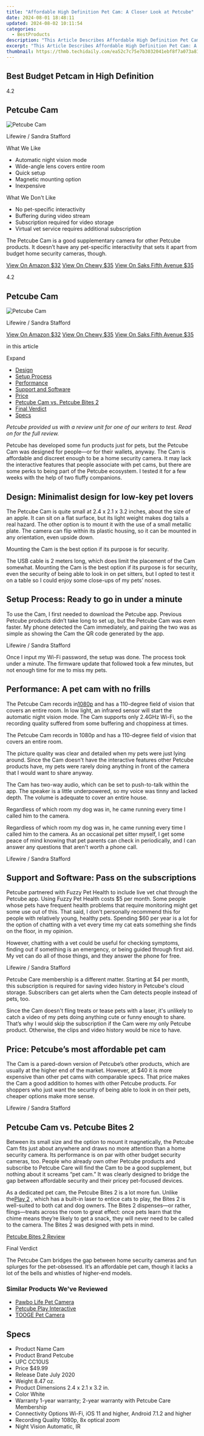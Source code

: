 ```yaml
---
title: "Affordable High Definition Pet Cam: A Closer Look at Petcube"
date: 2024-08-01 18:48:11
updated: 2024-08-02 10:11:54
categories:
  - BestProducts
description: "This Article Describes Affordable High Definition Pet Cam: A Closer Look at Petcube"
excerpt: "This Article Describes Affordable High Definition Pet Cam: A Closer Look at Petcube"
thumbnail: https://thmb.techidaily.com/ea52c7c75e7b3032041ebf8f7a073a81be868964630fead8d644714b724c8d98.jpg
---
```


## Best Budget Petcam in High Definition

4.2

## Petcube Cam

![Petcube Cam](https://www.lifewire.com/thmb/bEZp3VYhmhBt9T-oWvUyIO4l65E=/1000x1000/filters:no_upscale():max_bytes(150000):strip_icc():format(webp)/Petcube_Cam_HeroSquare-d19c7c4609bb4281a28eec3c6ad5ac75.jpg)

Lifewire / Sandra Stafford

 What We Like

* Automatic night vision mode
* Wide-angle lens covers entire room
* Quick setup
* Magnetic mounting option
* Inexpensive

 What We Don't Like

* No pet-specific interactivity
* Buffering during video stream
* Subscription required for video storage
* Virtual vet service requires additional subscription

 The Petcube Cam is a good supplementary camera for other Petcube products. It doesn’t have any pet-specific interactivity that sets it apart from budget home security cameras, though.

[View On Amazon $32](https://www.amazon.com/dp/B088C4NHRS?tag=lifewire-onsite-prod-20&ascsubtag=5118059%7Cn20f43db0a85c4ef4bffcf704b17f3f2504%7CB088C4NHRS) [View On Chewy $35](https://www.chewy.com/petcube-cam-hd-monitoring-vet-chat/dp/287737) [View On Saks Fifth Avenue $35](https://shop-links.co/link/?exclusive=1&publisher_slug=itechdaily19598&url=https%3A%2F%2Fwww.saksfifthavenue.com%2Fproduct%2FPetcube-Petcube-Cam-0400018469431.html%3Fdwvar%255F0400018469431%255Fsize%3DNo%2BSize%26dwvar%255F0400018469431%255Fcolor%3DWHITE%26slpfid%3D3)

4.2

## Petcube Cam

![Petcube Cam](https://www.lifewire.com/thmb/2iyNH2Fl8DVCuQTqyCPuvk0JVB4=/450x450/filters:no_upscale():max_bytes(150000):strip_icc():format(webp)/Petcube_Cam_HeroSquare-d19c7c4609bb4281a28eec3c6ad5ac75.jpg)

Lifewire / Sandra Stafford

[View On Amazon $32](https://www.amazon.com/dp/B088C4NHRS?tag=lifewire-onsite-prod-20&ascsubtag=5118059%7Cn20f43db0a85c4ef4bffcf704b17f3f2504%7CB088C4NHRS) [View On Chewy $35](https://www.chewy.com/petcube-cam-hd-monitoring-vet-chat/dp/287737) [View On Saks Fifth Avenue $35](https://shop-links.co/link/?exclusive=1&publisher_slug=itechdaily19598&url=https%3A%2F%2Fwww.saksfifthavenue.com%2Fproduct%2FPetcube-Petcube-Cam-0400018469431.html%3Fdwvar%255F0400018469431%255Fsize%3DNo%2BSize%26dwvar%255F0400018469431%255Fcolor%3DWHITE%26slpfid%3D3)

 in this article

 Expand

* [Design](https://boody-eco-wear.pxf.io/qyo4oo)
* [Setup Process](https://dreoaffiliateprogram.pxf.io/k0ezjl)
* [Performance](https://review-au.sjv.io/wqnrq3)
* [Support and Software](https://bellelily.pxf.io/m5azgm)
* [Price](https://twopages.pxf.io/21em1d)
* [Petcube Cam vs. Petcube Bites 2](https://lenovo-in.zlvv.net/kj14kn)
* [Final Verdict](https://bluettide.pxf.io/ekmjb2)
* [Specs](https://turtlebeacheu.sjv.io/1r0r59)

 _Petcube provided us with a review unit for one of our writers to test. Read on for the full review._

 Petcube has developed some fun products just for pets, but the Petcube Cam was designed for people—or for their wallets, anyway. The Cam is affordable and discreet enough to be a home security camera. It may lack the interactive features that people associate with pet cams, but there are some perks to being part of the Petcube ecosystem. I tested it for a few weeks with the help of two fluffy companions.

## Design: Minimalist design for low-key pet lovers

 The Petcube Cam is quite small at 2.4 x 2.1 x 3.2 inches, about the size of an apple. It can sit on a flat surface, but its light weight makes dog tails a real hazard. The other option is to mount it with the use of a small metallic plate. The camera can flip within its plastic housing, so it can be mounted in any orientation, even upside down.

 Mounting the Cam is the best option if its purpose is for security.

 The USB cable is 2 meters long, which does limit the placement of the Cam somewhat. Mounting the Cam is the best option if its purpose is for security, even the security of being able to look in on pet sitters, but I opted to test it on a table so I could enjoy some close-ups of my pets’ noses.

## Setup Process: Ready to go in under a minute

 To use the Cam, I first needed to download the Petcube app. Previous Petcube products didn’t take long to set up, but the Petcube Cam was even faster. My phone detected the Cam immediately, and pairing the two was as simple as showing the Cam the QR code generated by the app.

Lifewire / Sandra Stafford

 Once I input my Wi-Fi password, the setup was done. The process took under a minute. The firmware update that followed took a few minutes, but not enough time for me to miss my pets.

## Performance: A pet cam with no frills

 The Petcube Cam records in[1080p](https://www.lifewire.com/720p-1080i-1080p-explained-3276378) and has a 110-degree field of vision that covers an entire room. In low light, an infrared sensor will start the automatic night vision mode. The Cam supports only 2.4GHz Wi-Fi, so the recording quality suffered from some buffering and choppiness at times.

 The Petcube Cam records in 1080p and has a 110-degree field of vision that covers an entire room.

 The picture quality was clear and detailed when my pets were just lying around. Since the Cam doesn't have the interactive features other Petcube products have, my pets were rarely doing anything in front of the camera that I would want to share anyway.

 The Cam has two-way audio, which can be set to push-to-talk within the app. The speaker is a little underpowered, so my voice was tinny and lacked depth. The volume is adequate to cover an entire house.

 Regardless of which room my dog was in, he came running every time I called him to the camera.

 Regardless of which room my dog was in, he came running every time I called him to the camera. As an occasional pet sitter myself, I get some peace of mind knowing that pet parents can check in periodically, and I can answer any questions that aren't worth a phone call.

Lifewire / Sandra Stafford

## Support and Software: Pass on the subscriptions

 Petcube partnered with Fuzzy Pet Health to include live vet chat through the Petcube app. Using Fuzzy Pet Health costs $5 per month. Some people whose pets have frequent health problems that require monitoring might get some use out of this. That said, I don't personally recommend this for people with relatively young, healthy pets. Spending $60 per year is a lot for the option of chatting with a vet every time my cat eats something she finds on the floor, in my opinion.

 However, chatting with a vet could be useful for checking symptoms, finding out if something is an emergency, or being guided through first aid. My vet can do all of those things, and they answer the phone for free.

Lifewire / Sandra Stafford

 Petcube Care membership is a different matter. Starting at $4 per month, this subscription is required for saving video history in Petcube's cloud storage. Subscribers can get alerts when the Cam detects people instead of pets, too.

 Since the Cam doesn't fling treats or tease pets with a laser, it's unlikely to catch a video of my pets doing anything cute or funny enough to share. That’s why I would skip the subscription if the Cam were my only Petcube product. Otherwise, the clips and video history would be nice to have.

## Price: Petcube’s most affordable pet cam

 The Cam is a pared-down version of Petcube’s other products, which are usually at the higher end of the market. However, at $40 it is more expensive than other pet cams with comparable specs. That price makes the Cam a good addition to homes with other Petcube products. For shoppers who just want the security of being able to look in on their pets, cheaper options make more sense.

Lifewire / Sandra Stafford

## Petcube Cam vs. Petcube Bites 2

 Between its small size and the option to mount it magnetically, the Petcube Cam fits just about anywhere and draws no more attention than a home security camera. Its performance is on par with other budget security cameras, too. People who already own other Petcube products and subscribe to Petcube Care will find the Cam to be a good supplement, but nothing about it screams “pet cam.” It was clearly designed to bridge the gap between affordable security and their pricey pet-focused devices.

 As a dedicated pet cam, the Petcube Bites 2 is a lot more fun. Unlike the[Play 2](https://www.lifewire.com/petcube-play-2-review-4799304) , which has a built-in laser to entice cats to play, the Bites 2 is well-suited to both cat and dog owners. The Bites 2 dispenses—or rather, flings—treats across the room to great effect: once pets learn that the chime means they’re likely to get a snack, they will never need to be called to the camera. The Bites 2 was designed with pets in mind.

[Petcube Bites 2 Review](https://www.lifewire.com/petcube-bites-2-review-4799289)

 Final Verdict

 The Petcube Cam bridges the gap between home security cameras and fun splurges for the pet-obsessed. It’s an affordable pet cam, though it lacks a lot of the bells and whistles of higher-end models.

### Similar Products We've Reviewed

* [Pawbo Life Pet Camera](https://www.lifewire.com/pawbo-life-pet-camera-review-4692446)
* [Petcube Play Interactive](https://www.lifewire.com/petcube-play-review-4692418)
* [TOOGE Pet Camera](https://www.lifewire.com/tooge-pet-camera-review-4692427)

## Specs

* Product Name  Cam
* Product Brand  Petcube
* UPC  CC10US
* Price  $49.99
* Release Date  July 2020
* Weight  8.47 oz.
* Product Dimensions  2.4 x 2.1 x 3.2 in.
* Color  White
* Warranty  1-year warranty; 2-year warranty with Petcube Care Membership
* Connectivity Options  Wi-Fi, iOS 11 and higher, Android 7.1.2 and higher
* Recording Quality  1080p, 8x optical zoom
* Night Vision  Automatic, IR

<ins class="adsbygoogle"
     style="display:block"
     data-ad-format="autorelaxed"
     data-ad-client="ca-pub-7571918770474297"
     data-ad-slot="1223367746"></ins>



<ins class="adsbygoogle"
     style="display:block"
     data-ad-client="ca-pub-7571918770474297"
     data-ad-slot="8358498916"
     data-ad-format="auto"
     data-full-width-responsive="true"></ins>

